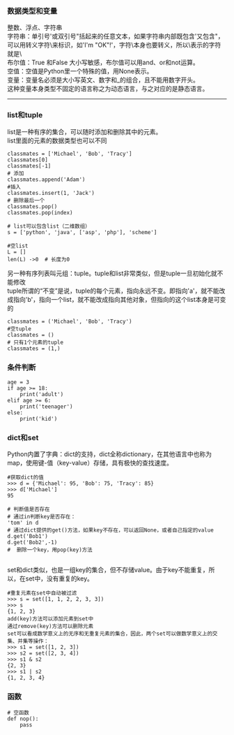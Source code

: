 ### 数据类型和变量
整数、浮点、字符串  
字符串：单引号'或双引号"括起来的任意文本，如果字符串内部既包含'又包含"，可以用转义字符\来标识，如'I\'m \"OK\"!'，字符\本身也要转义，所以\\表示的字符就是\   
布尔值：True 和False 大小写敏感，布尔值可以用and、or和not运算。  
空值：空值是Python里一个特殊的值，用None表示。  
变量：变量名必须是大小写英文、数字和_的组合，且不能用数字开头。  
这种变量本身类型不固定的语言称之为动态语言，与之对应的是静态语言。  

---  

### list和tuple  
list是一种有序的集合，可以随时添加和删除其中的元素。  
list里面的元素的数据类型也可以不同  
```
classmates = ['Michael', 'Bob', 'Tracy']
classmates[0]
classmates[-1]
# 添加
classmates.append('Adam')
#插入
classmates.insert(1, 'Jack')
# 删除最后一个
classmates.pop() 
classmates.pop(index)

# list可以包含list（二维数组）
s = ['python', 'java', ['asp', 'php'], 'scheme']

#空list
L = []
len(L) ->0  # 长度为0
```

另一种有序列表叫元组：tuple。tuple和list非常类似，但是tuple一旦初始化就不能修改  
tuple所谓的“不变”是说，tuple的每个元素，指向永远不变。即指向'a'，就不能改成指向'b'，指向一个list，就不能改成指向其他对象，但指向的这个list本身是可变的  
```
classmates = ('Michael', 'Bob', 'Tracy')
#空tuple
classmates = ()
# 只有1个元素的tuple
classmates = (1,)
```

### 条件判断
```
age = 3
if age >= 18:
    print('adult')
elif age >= 6:
    print('teenager')
else:
    print('kid')
```

### dict和set
Python内置了字典：dict的支持，dict全称dictionary，在其他语言中也称为map，使用键-值（key-value）存储，具有极快的查找速度。
```
#获取dict的值
>>> d = {'Michael': 95, 'Bob': 75, 'Tracy': 85}
>>> d['Michael']
95

# 判断值是否存在
# 通过in判断key是否存在：
'tom' in d 
# 通过dict提供的get()方法，如果key不存在，可以返回None，或者自己指定的value
d.get('Bob1')
d.get('Bob2',-1)
#  删除一个key，用pop(key)方法


```
set和dict类似，也是一组key的集合，但不存储value。由于key不能重复，所以，在set中，没有重复的key。  
```
#重复元素在set中自动被过滤
>>> s = set([1, 1, 2, 2, 3, 3])
>>> s
{1, 2, 3}
add(key)方法可以添加元素到set中
通过remove(key)方法可以删除元素
set可以看成数学意义上的无序和无重复元素的集合，因此，两个set可以做数学意义上的交集、并集等操作：
>>> s1 = set([1, 2, 3])
>>> s2 = set([2, 3, 4])
>>> s1 & s2
{2, 3}
>>> s1 | s2
{1, 2, 3, 4}
```

### 函数
```
# 空函数
def nop():
    pass


```